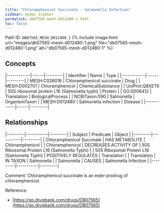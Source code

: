 ```yaml
---
title: "Chloramphenicol Succinate - Salmonella Infection"
sidebar: mydoc_sidebar
permalink: db07565-mesh-d012480-1.html
toc: false 
---
```



Path ID: `DB07565_MESH_D012480_1`
{% include image.html url="images/db07565-mesh-d012480-1.png" file="db07565-mesh-d012480-1.png" alt="db07565-mesh-d012480-1" %}

## Concepts

|------------|------|---------|
| Identifier | Name | Type    |
|------------|------|---------|
| MESH:C026016 | Chloramphenicol succinate | Drug |
| MESH:D002701 | Chloramphenicol | ChemicalSubstance |
| UniProt:Q8XET6 | 50S ribosomal protein L16 (Salmonella typhi) | Protein |
| GO:0006412 | Translation | BiologicalProcess |
| NCBITaxon:590 | Salmonella | OrganismTaxon |
| MESH:D012480 | Salmonella infection | Disease |
|------------|------|---------|

## Relationships

|---------|-----------|---------|
| Subject | Predicate | Object  |
|---------|-----------|---------|
| Chloramphenicol Succinate | HAS METABOLITE | Chloramphenicol |
| Chloramphenicol | DECREASES ACTIVITY OF | 50S Ribosomal Protein L16 (Salmonella Typhi) |
| 50S Ribosomal Protein L16 (Salmonella Typhi) | POSITIVELY REGULATES | Translation |
| Translation | IN TAXON | Salmonella |
| Salmonella | CAUSES | Salmonella Infection |
|---------|-----------|---------|

Comment: Chloramphenicol succinate is an ester prodrug of chloramphenicol.

Reference: 
  - [https://go.drugbank.com/drugs/DB07565](https://go.drugbank.com/drugs/DB07565)
